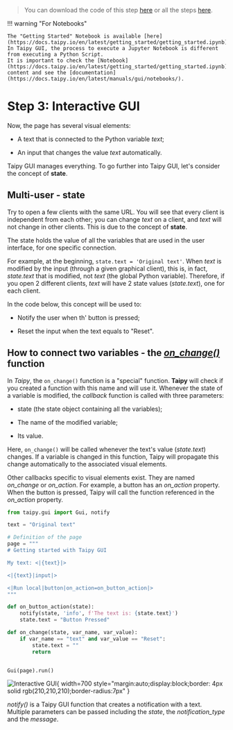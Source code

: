 > You can download the code of this step [here](../src/step_02.py) or all the steps [here](https://github.com/Avaiga/taipy-getting-started/tree/develop/src).

!!! warning "For Notebooks"

    The "Getting Started" Notebook is available [here](https://docs.taipy.io/en/latest/getting_started/getting_started.ipynb). In Taipy GUI, the process to execute a Jupyter Notebook is different from executing a Python Script.
    It is important to check the [Notebook](https://docs.taipy.io/en/latest/getting_started/getting_started.ipynb) content and see the [documentation](https://docs.taipy.io/en/latest/manuals/gui/notebooks/).

# Step 3: Interactive GUI

Now, the page has several visual elements:

- A text that is connected to the Python variable *text*;

- An input that changes the value *text* automatically.

Taipy GUI manages everything. To go further into Taipy GUI, let's consider the concept of **state**.

## Multi-user - state

Try to open a few clients with the same URL. You will see that every client is independent from each other; you can change *text* on a client, and *text* will not change in other clients. This is due to the concept of **state**.

The state holds the value of all the variables that are used in the user interface, for one specific connection.

For example, at the beginning, `state.text = 'Original text'`. When *text* is modified by the input (through a given graphical client), this is, in fact, *state.text* that is modified, not *text* (the global Python variable). Therefore, if you open 2 different clients, *text* will have 2 state values (*state.text*), one for each client.

In the code below, this concept will be used to:

- Notify the user when th' button is pressed;

- Reset the input when the text equals to "Reset".

## How to connect two variables - the *[on_change()](https://docs.taipy.io/en/latest/manuals/gui/callbacks/)* function

In *Taipy*, the `on_change()` function is a "special" function. **Taipy** will check if you created a function with this name and will use it. Whenever the state of a variable is modified, the *callback* function is called with three parameters:

- state (the state object containing all the variables);

- The name of the modified variable;

- Its value.

Here, `on_change()` will be called whenever the text's value (*state.text*) changes. If a variable is changed in this function, Taipy will propagate this change automatically to the associated visual elements.

Other callbacks specific to visual elements exist. They are named _on_change_ or _on_action_. For example, a button has an _on_action_ property. When the button is pressed, Taipy will call the function referenced in the _on_action_ property.

```python
from taipy.gui import Gui, notify

text = "Original text"

# Definition of the page
page = """
# Getting started with Taipy GUI

My text: <|{text}|>

<|{text}|input|>

<|Run local|button|on_action=on_button_action|>
"""

def on_button_action(state):
    notify(state, 'info', f'The text is: {state.text}')
    state.text = "Button Pressed"

def on_change(state, var_name, var_value):
    if var_name == "text" and var_value == "Reset":
        state.text = ""
        return


Gui(page).run()
```

![Interactive GUI](result.gif){ width=700 style="margin:auto;display:block;border: 4px solid rgb(210,210,210);border-radius:7px" }

_notify()_ is a Taipy GUI function that creates a notification with a text. Multiple parameters can be passed including the _state_, the _notification_type_ and the _message_.
